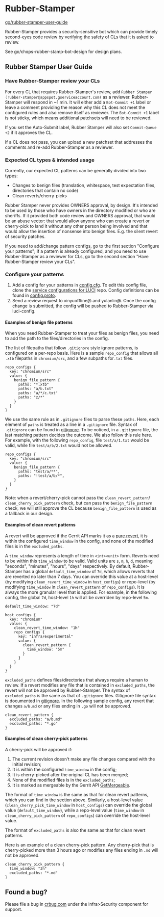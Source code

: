# Rubber-Stamper

[go/rubber-stamper-user-guide](go/rubber-stamper-user-guide)

Rubber-Stamper provides a security-sensitive bot which can provide timely
second-eyes code review by verifying the safety of CLs that it is asked to
review.

See go/chops-rubber-stamp-bot-design for design plans.

## Rubber Stamper User Guide

### Have Rubber-Stamper review your CLs
For every CL that requires Rubber-Stamper's review, add `Rubber Stamper (rubber-stamper@appspot.gserviceaccount.com)`
as a reviewer. Rubber-Stamper will respond in ~1 min. It will either add a
`Bot-Commit +1` label or leave a comment providing the reason why this CL does
not meet the configured rules and also remove itself as reviewer. The `Bot-Commit +1`
label is not sticky, which means additional patchsets will need to be reviewed.

If you set the Auto-Submit label, Rubber Stamper will also set `Commit-Queue +2`
if it approves the CL.

If a CL does not pass, you can upload a new patchset that addresses the
comments and re-add Rubber-Stamper as a reviewer.

### Expected CL types & intended usage

Currently, our expected CL patterns can be generally divided into two types:
- Changes to benign files (translation, whitespace, test expectation files,
directories that contain no code)
- Clean reverts/cherry-picks

Rubber Stamper never provides OWNERS approval, by design. It's intended to be
used by those who have owners in the directory modified or who are sheriffs. If
it provided both code review and OWNERS approval, that would be an abuse vector:
that would allow anyone who can create a revert or cherry-pick to land it
without any other person being involved and that would allow the insertion of
nonsense into benign files. E.g. the silent revert of security patches.

If you need to add/change pattern configs, go to the first section "Configure
your patterns"; if a pattern is already configured, and you need to use
Rubber-Stamper as a reviewer for CLs, go to the second section "Have
Rubber-Stamper review your CLs".

### Configure your patterns
1. Add a config for your patterns in [config.cfg](https://chrome-internal.googlesource.com/infradata/config/+/refs/heads/master/configs/rubber-stamper/config.cfg).
To edit this config file, clone the [service configurations for LUCI](https://chrome-internal.googlesource.com/infradata/config/) repo.
Config definitions can be found in [config.proto](https://chromium.googlesource.com/infra/infra/+/refs/heads/master/go/src/infra/appengine/rubber-stamper/config/config.proto).
2. Send a review request to xinyuoffline@ and yulanlin@. Once the config change
is submitted, the config will be pushed to Rubber-Stamper via luci-config.

#### Examples of benign file patterns

When you need Rubber-Stamper to treat your files as benign files, you need to
add the path to the files/directories in the config.

The list of filepaths that follow `.gitignore` style ignore patterns, is configured
on a per-repo basis. Here is a sample `repo_config` that allows all `.xtb` filepaths
in `chromium/src`, and a few subpaths for`.txt` files.

    repo_configs {
      key: "chromium/src"
      value: {
        benign_file_pattern {
          paths: "*.xtb"
          paths: "a/b.txt"
          paths: "a/*/c.txt"
          paths: "z/*"
        }
      }
    }

We use the same rule as in `.gitignore` files to parse these `paths`. Here, each
element of `paths` is treated as a line in a `.gitignore` file. Syntax of
`.gitignore` can be found in [gitignore](https://git-scm.com/docs/gitignore). To
be noticed, in a `.gitignore` file, the last matching pattern decides the
outcome. We also follow this rule here. For example, with the following
`repo_config`, file `test/a/1.txt` would be valid, while file
`test/a/b/2.txt` would not be allowed.

    repo_configs {
      key: "chromium/src"
      value: {
        benign_file_pattern {
          paths: "test/a/**",
          paths: "!test/a/b/*",
        }
      }
    }

Note: when a revert/cherry-pick cannot pass the `clean_revert_pattern`/
`clean_cherry_pick_pattern` check, but can pass the `benign_file_pattern`
check, we will still approve the CL because `benign_file_pattern` is used
as a fallback in our design.

#### Examples of clean revert patterns

A revert will be approved if the Gerrit API marks it as a [pure revert](https://gerrit-review.googlesource.com/Documentation/rest-api-changes.html#get-pure-revert),
it is within the configured `time_window` in the config, and none of the
modified files is in the `excluded_paths`.

A `time_window` represents a length of time in `<int><unit>` form. Reverts need
to be within this `time_window` to be valid. Valid units are `s`, `m`, `h`,
`d`, meaning "seconds", "minutes", "hours", "days" respectively. By default,
Rubber-Stamper has a global `default_time_window` of `7d`, which allows reverts
that are reverted no later than 7 days. You can override this value at a
host-level (by modifying `clean_revert_time_window` in `host_configs`) or
repo-level (by modifying `time_window` in `clean_revert_pattern` of
`repo_configs`). It is always the more granular level that is applied. For
example, in the following config, the global `7d`, host-level `1h` will all be
overriden by repo-level `5m`.

    default_time_window: "7d"

    host_configs {
      key: "chromium"
      value: {
        clean_revert_time_window: "1h"
        repo_configs {
          key: "infra/experimental"
          value: {
            clean_revert_pattern {
              time_window: "5m"
            }
          }
        }
      }
    }

`excluded_paths` defines files/directories that always require a human to
review. If a revert modifies any file that is contained in `excluded_paths`,
the revert will not be approved by Rubber-Stamper. The syntax of
`excluded_paths` is the same as that of `.gitignore` files. Gitignore file
syntax is documented in [gitignore](https://git-scm.com/docs/gitignore). In the
following sample config, any revert that changes `a/b.md` or any files ending
in `.go` will not be approved.

    clean_revert_pattern {
      excluded_paths: "a/b.md"
      excluded_paths: "*.go"
    }

#### Examples of clean cherry-pick patterns
A cherry-pick will be approved if:
1. The current revision doesn't make any file changes compared with the initial
revision;
2. It is within the configured `time_window` in the config;
3. It is cherry-picked after the original CL has been merged;
4. None of the modified files is in the `excluded_paths`;
5. It is marked as mergeable by the Gerrit API
[GetMergeable](https://gerrit-review.googlesource.com/Documentation/rest-api-changes.html#get-mergeable).

The format of `time_window` is the same as that for clean revert patterns,
which you can find in the section above. Similarly, a host-level value
(`clean_cherry_pick_time_window` in `host_configs`) can override the global
value (`default_time_window`), while a repo-level value (`time_window` in
`clean_cherry_pick_pattern` of `repo_configs`) can override the host-level
value.

The format of `excluded_paths` is also the same as that for clean revert
patterns.

Here is an example of a clean cherry-pick pattern. Any cherry-pick that is 
cherry-picked more than 3 hours ago or modifies any files ending in `.md`
will not be approved.

    clean_cherry_pick_pattern {
      time_window: "3h"
      excluded_paths: "*.md"
    }

## Found a bug?

Please file a bug in [crbug.com](http://crbug.com) under the Infra>Security
component for support.
